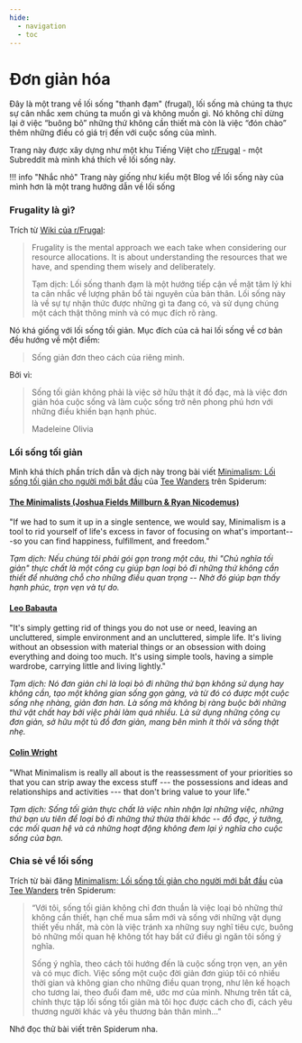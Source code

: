 ```yaml
---
hide:
  - navigation
  - toc
---
```


# Đơn giản hóa

Đây là một trang về lối sống "thanh đạm" (frugal), lối sống mà chúng ta thực sự cân nhắc xem chúng ta muốn gì và không muốn gì. Nó không chỉ dừng lại ở việc “buông bỏ” những thứ không cần thiết mà còn là việc “đón chào” thêm những điều có giá trị đến với cuộc sống của mình.

Trang này được xây dựng như một khu Tiếng Việt cho [r/Frugal](https://old.reddit.com/r/Frugal/) - một Subreddit mà mình khá thích về lối sống này.

!!! info "Nhắc nhỏ"
    Trang này giống như kiểu một Blog về lối sống này của mình hơn là một trang hướng dẫn về lối sống

### Frugality là gì?

Trích từ [Wiki của r/Frugal](https://reddit.com/r/Frugal/wiki/index):

> Frugality is the mental approach we each take when considering our resource allocations. It is about understanding the resources that we have, and spending them wisely and deliberately.
>
> Tạm dịch: Lối sống thanh đạm là một hướng tiếp cận về mặt tâm lý khi ta cân nhắc về lượng phân bổ tài nguyên của bản thân. Lối sống này là về sự tự nhận thức được những gì ta đang có, và sử dụng chúng một cách thật thông minh và có mục đích rõ ràng.

Nó khá giống với lối sống tối giản. Mục đích của cả hai lối sống về cơ bản đều hướng về một điểm:

> Sống giản đơn theo cách của riêng mình.

Bởi vì:

> Sống tối giản không phải là việc sở hữu thật ít đồ đạc, mà là việc đơn giản hóa cuộc sống và làm cuộc sống trở nên phong phú hơn với những điều khiến bạn hạnh phúc.
>
> Madeleine Olivia

### Lối sống tối giản

Mình khá thích phần trích dẫn và dịch này trong bài viết [Minimalism: Lối sống tối giản cho người mới bắt đầu](https://spiderum.com/bai-dang/Minimalism-Loi-song-toi-gian-cho-nguoi-moi-bat-dau-hr2) của [Tee Wanders](https://spiderum.com/nguoi-dung/teewanders) trên Spiderum:

#### [The Minimalists (Joshua Fields Millburn & Ryan Nicodemus)](https://www.theminimalists.com/minimalism/)

"If we had to sum it up in a single sentence, we would say, Minimalism is a tool to rid yourself of life's excess in favor of focusing on what's important---so you can find happiness, fulfillment, and freedom."

*Tạm dịch: Nếu chúng tôi phải gói gọn trong một câu, thì "Chủ nghĩa tối giản" thực chất là một công cụ giúp bạn loại bỏ đi những thứ không cần thiết để nhường chỗ cho những điều quan trọng -- Nhờ đó giúp bạn thấy hạnh phúc, trọn vẹn và tự do.*

#### [Leo Babauta](http://mnmlist.com/minimalist-faqs/)

"It's simply getting rid of things you do not use or need, leaving an uncluttered, simple environment and an uncluttered, simple life. It's living without an obsession with material things or an obsession with doing everything and doing too much. It's using simple tools, having a simple wardrobe, carrying little and living lightly."

*Tạm dịch: Nó đơn giản chỉ là loại bỏ đi những thứ bạn không sử dụng hay không cần, tạo một không gian sống gọn gàng, và từ đó có được một cuộc sống nhẹ nhàng, giản đơn hơn. Là sống mà không bị ràng buộc bởi những thứ vật chất hay bởi việc phải làm quá nhiều. Là sử dụng những công cụ đơn giản, sở hữu một tủ đồ đơn giản, mang bên mình ít thôi và sống thật nhẹ.*

#### [Colin Wright](https://exilelifestyle.com/minimalism-explained/)

"What Minimalism is really all about is the reassessment of your priorities so that you can strip away the excess stuff --- the possessions and ideas and relationships and activities --- that don't bring value to your life."

*Tạm dịch: Sống tối giản thực chất là việc nhìn nhận lại những việc, những thứ bạn ưu tiên để loại bỏ đi những thứ thừa thãi khác -- đồ đạc, ý tưởng, các mối quan hệ và cả những hoạt động không đem lại ý nghĩa cho cuộc sống của bạn.*


### Chia sẻ về lối sống

Trích từ bài đăng [Minimalism: Lối sống tối giản cho người mới bắt đầu](https://spiderum.com/bai-dang/Minimalism-Loi-song-toi-gian-cho-nguoi-moi-bat-dau-hr2) của [Tee Wanders](https://spiderum.com/nguoi-dung/teewanders) trên Spiderum:

> “Với tôi, sống tối giản không chỉ đơn thuần là việc loại bỏ những thứ không cần thiết, hạn chế mua sắm mới và sống với những vật dụng thiết yếu nhất, mà còn là việc tránh xa những suy nghĩ tiêu cực, buông bỏ những mối quan hệ không tốt hay bất cứ điều gì ngăn tôi sống ý nghĩa.
> 
> Sống ý nghĩa, theo cách tôi hướng đến là cuộc sống trọn vẹn, an yên và có mục đích. Việc sống một cuộc đời giản đơn giúp tôi có nhiều thời gian và không gian cho những điều quan trọng, như lên kế hoạch cho tương lai, theo đuổi đam mê, ước mơ của mình. Nhưng trên tất cả, chính thực tập lối sống tối giản mà tôi học được cách cho đi, cách yêu thương người khác và yêu thương bản thân mình…”  

Nhớ đọc thử bài viết trên Spiderum nha.

